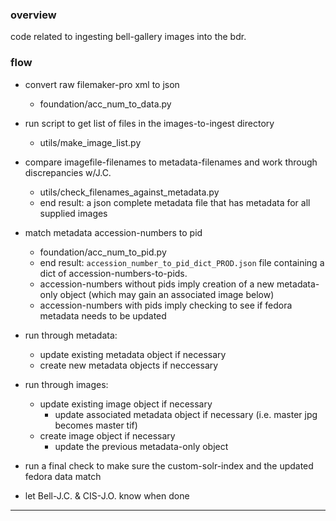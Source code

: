 ### overview ###

code related to ingesting bell-gallery images into the bdr.


### flow ###

- convert raw filemaker-pro xml to json
    - foundation/acc_num_to_data.py

- run script to get list of files in the images-to-ingest directory
    - utils/make_image_list.py

- compare imagefile-filenames to metadata-filenames and work through discrepancies w/J.C.
    - utils/check_filenames_against_metadata.py
    - end result: a json complete metadata file that has metadata for all supplied images

- match metadata accession-numbers to pid
    - foundation/acc_num_to_pid.py
    - end result: `accession_number_to_pid_dict_PROD.json` file containing a dict of accession-numbers-to-pids.
    - accession-numbers without pids imply creation of a new metadata-only object (which may gain an associated image below)
    - accession-numbers with pids imply checking to see if fedora metadata needs to be updated

- run through metadata:
    - update existing metadata object if necessary
    - create new metadata objects if neccessary

- run through images:
    - update existing image object if necessary
        - update associated metadata object if necessary (i.e. master jpg becomes master tif)
    - create image object if necessary
        - update the previous metadata-only object

- run a final check to make sure the custom-solr-index and the updated fedora data match

- let Bell-J.C. & CIS-J.O. know when done

---
